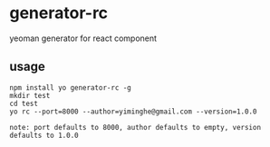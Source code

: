# generator-rc

yeoman generator for react component

## usage

```
npm install yo generator-rc -g
mkdir test
cd test
yo rc --port=8000 --author=yiminghe@gmail.com --version=1.0.0
```

``note: port defaults to 8000, author defaults to empty, version defaults to 1.0.0``

